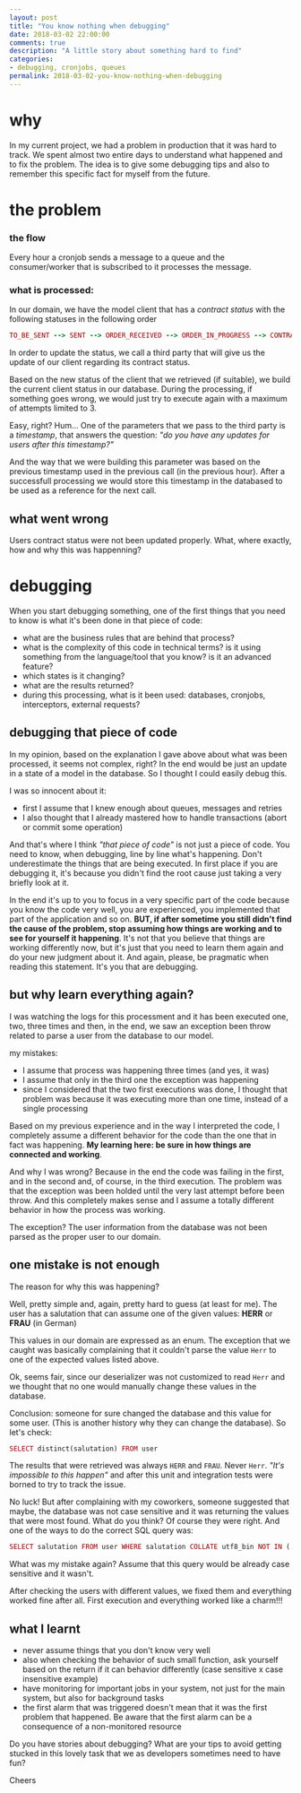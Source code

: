 ```yaml
---
layout: post
title: "You know nothing when debugging"
date: 2018-03-02 22:00:00 
comments: true
description: "A little story about something hard to find"
categories:
- debugging, cronjobs, queues
permalink: 2018-03-02-you-know-nothing-when-debugging
---
```


# why

In my current project, we had a problem in production that it was hard to track. We spent almost two entire days to understand what happened and to fix the problem. The idea is to give some debugging tips and also to remember this
specific fact for myself from the future.

# the problem

### the flow

Every hour a cronjob sends a message to a queue and the consumer/worker that is subscribed to it processes the message.

### what is processed:

In our domain, we have the model client that has a *contract status* with the following statuses in the following order

```ruby
TO_BE_SENT --> SENT --> ORDER_RECEIVED --> ORDER_IN_PROGRESS --> CONTRACT_READY
```

In order to update the status, we call a third party that will give us the update of our client regarding its contract status.

Based on the new status of the client that we retrieved (if suitable), we build the current client status in our database. During the processing, if something goes wrong, we would just try to execute again with a maximum of attempts limited to 3.

Easy, right? Hum... One of the parameters that we pass to the third party is a *timestamp*, that answers the question: *"do you have any updates for users after this timestamp?"*

And the way that we were building this parameter was based on the previous timestamp used in the previous call (in the previous hour). After a successfull processing we would store this timestamp in the databased to be used as a reference for the next call.

## what went wrong

Users contract status were not been updated properly. What, where exactly, how and why this was happenning?

# debugging

When you start debugging something, one of the first things that you need to know is what it's been done in that piece of code: 

* what are the business rules that are behind that process?
* what is the complexity of this code in technical terms? is it using something from the language/tool that you know? is it an advanced feature?
* which states is it changing?
* what are the results returned?
* during this processing, what is it been used: databases, cronjobs, interceptors, external requests?

## debugging that piece of code

In my opinion, based on the explanation I gave above about what was been processed, it seems not complex, right? In the end would be just an update in a state of a model in the database. So I thought I could easily debug this.

I was so innocent about it:

* first I assume that I knew enough about queues, messages and retries
* I also thought that I already mastered how to handle transactions (abort or commit some operation)

And that's where I think *"that piece of code"* is not just a piece of code. You need to know, when debugging, line by line what's happening. Don't underestimate the things that are being executed. In first place if you are debugging it, it's because you didn't find the root cause just taking a very briefly look at it.

In the end it's up to you to focus in a very specific part of the code because you know the code very well, you are experienced, you implemented that part of the application and so on. **BUT, if after sometime you still didn't find the cause of the problem, stop assuming how things are working and to see for yourself it happening**. It's not that you believe that things are working differently now, but it's just that you need to learn them again and do your new judgment about it. And again, please, be pragmatic when reading this statement. It's you that are debugging.

## but why learn everything again?

I was watching the logs for this processment and it has been executed one, two, three times and then, in the end, we saw an exception been throw related to parse a user from the database to our model.

my mistakes:

* I assume that process was happening three times (and yes, it was)
* I assume that only in the third one the exception was happening
* since I considered that the two first executions was done, I thought that problem was because it was executing more than one time, instead of a single processing

Based on my previous experience and in the way I interpreted the code, I completely assume a different behavior for the code than the one that in fact was happening. **My learning here: be sure in how things are connected and working**.

And why I was wrong? Because in the end the code was failing in the first, and in the second and, of course, in the third execution. The problem was that the exception was been holded until the very last attempt before been throw. And this completely makes sense and I assume a totally different behavior in how the process was working.

The exception? The user information from the database was not been parsed as the proper user to our domain.

## one mistake is not enough

The reason for why this was happening?

Well, pretty simple and, again, pretty hard to guess (at least for me). The user has a salutation that can assume one of the given values: **HERR** or **FRAU** (in German)

This values in our domain are expressed as an enum. The exception that we caught was basically complaining that it couldn't parse the value `Herr` to one of the expected values listed above.

Ok, seems fair, since our deserializer was not customized to read `Herr` and we thought that no one would manually change these values in the database.

Conclusion: someone for sure changed the database and this value for some user. (This is another history why they can change the database). So let's check:

```ruby
SELECT distinct(salutation) FROM user
```

The results that were retrieved was always `HERR` and `FRAU`. Never `Herr`. *"It's impossible to this happen"* and after this unit and integration tests were borned to try to track the issue.

No luck! But after complaining with my coworkers, someone suggested that maybe, the database was not case sensitive and it was returning the values that were most found. What do you think? Of course they were right. And one of the ways to do the correct SQL query was:

```ruby
SELECT salutation FROM user WHERE salutation COLLATE utf8_bin NOT IN ('HERR', 'FRAU')
```

What was my mistake again? Assume that this query would be already case sensitive and it wasn't. 

After checking the users with different values, we fixed them and everything worked fine after all. First execution and everything worked like a charm!!!


## what I learnt

- never assume things that you don't know very well
- also when checking the behavior of such small function, ask yourself based on the return if it can behavior differently (case sensitive x case insensitive example)
- have monitoring for important jobs in your system, not just for the main system, but also for background tasks
- the first alarm that was triggered doesn't mean that it was the first problem that happened. Be aware that the first alarm can be a consequence of a non-monitored resource

Do you have stories about debugging? What are your tips to avoid getting stucked in this lovely task that we as developers sometimes need to have fun?

Cheers
